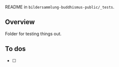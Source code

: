 README in `bildersammlung-buddhismus-public/_tests`.

## Overview

Folder for testing things out. 

## To dos

- [ ] 